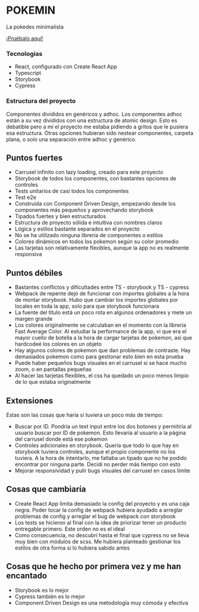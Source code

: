 # POKEMIN

La pokedex minimalista

[¡Pruébalo aquí!](https://pokemin.netlify.app/)

### Tecnologías

- React, configurado con Create React App
- Typescript
- Storybook
- Cypress

### Estructura del proyecto

Componentes divididos en genéricos y adhoc. Los componentes adhoc están a su vez divididos con una estructura de atomic design. Esto es debatible pero a mí el proyecto me estaba pidiendo a gritos que le pusiera esa estructura. Otras opciones hubieran sido nestear componentes, carpeta plana, o solo una separación entre adhoc y genérico.

## Puntos fuertes

- Carrusel infinito con lazy loading, creado para este proyecto
- Storybook de todos los componentes, con bastantes opciones de controles
- Tests unitarios de casi todos los componentes
- Test e2e
- Construida con Component Driven Design, empezando desde los componentes más pequeños y aprovechando storybook
- Tipados fuertes y bien estructurados
- Estructura de proyecto sólida e intuitiva con nombres claros
- Lógica y estilos bastante separados en el proyecto
- No se ha utilizado ninguna librería de componentes o estilos
- Colores dinámicos en todos los pokemon según su color promedio
- Las tarjetas son relativamente flexibles, aunque la app no es realmente responsiva

## Puntos débiles

- Bastantes conflictos y dificultades entre TS - storybook y TS - cypress
- Webpack de repente dejó de funcionar con importes globales a la hora de montar storybook. Hubo que cambiar los importes globales por locales en toda la app, solo para que storybook funcionara
- La fuente del título está un poco rota en algunos ordenadores y mete un margen grande
- Los colores originalmente se calculaban en el momento con la librería Fast Average Color. Al estudiar la performance de la app, vi que era el mayor cuello de botella a la hora de cargar tarjetas de pokemon, así que hardcodeé los colores en un objeto
- Hay algunos colores de pokemon que dan problemas de contraste. Hay demasiados pokemon como para gestionar esto bien en esta prueba
- Puede haber pequeños bugs visuales en el carrusel si se hace mucho zoom, o en pantallas pequeñas
- Al hacer las tarjetas flexibles, el css ha quedado un poco menos limpio de lo que estaba originalmente

## Extensiones

Estas son las cosas que haría si tuviera un poco más de tiempo:

- Buscar por ID. Pondría un text input entre los dos botones y permitiría al usuario buscar por ID de pokemon. Esto llevaría al usuario a la página del carrusel donde está ese pokemon
- Controles adicionales en storybook. Quería que todo lo que hay en storybook tuviera controles, aunque el propio componente no los tuviera. A la hora de intentarlo, me faltaba un tipado que no he podido encontrar por ninguna parte. Decidí no perder más tiempo con esto
- Mejorar responsividad y pulir bugs visuales del carrusel en casos límite

## Cosas que cambiaría

- Create React App limita demasiado la config del proyecto y es una caja negra. Poder tocar la config de webpack hubiera ayudado a arreglar problemas de config y arreglar el bug de webpack con storybook
- Los tests se hicieron al final con la idea de priorizar tener un producto entregable primero. Este orden no es el ideal
- Como consecuencia, no descubrí hasta el final que cypress no se lleva muy bien con módulos de scss. Me hubiera planteado gestionar los estilos de otra forma si lo hubiera sabido antes

## Cosas que he hecho por primera vez y me han encantado

- Storybook es lo mejor
- Cypress también es lo mejor
- Component Driven Design es una metodología muy cómoda y efectiva
